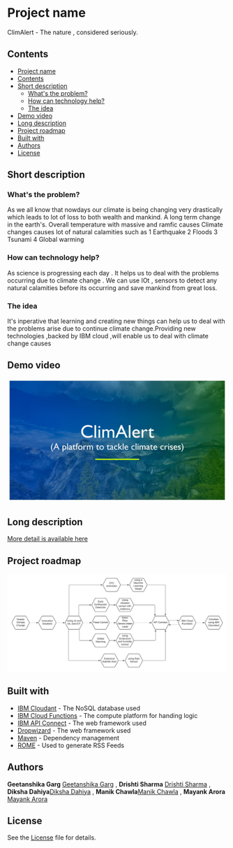 # Project name
ClimAlert - The nature , considered seriously.
## Contents

  - [Project name](#project-name)
  - [Contents](#contents)
  - [Short description](#short-description)
    - [What's the problem?](#whats-the-problem)
    - [How can technology help?](#how-can-technology-help)
    - [The idea](#the-idea)
  - [Demo video](#demo-video)
  - [Long description](#long-description)
  - [Project roadmap](#project-roadmap)
  - [Built with](#built-with)
  - [Authors](#authors)
  - [License](#license)

## Short description

### What's the problem?
As we all know that nowdays our climate is being changing very drastically which leads to lot of loss to both wealth and mankind. 
A long term change in the earth's. Overall temperature with massive and ramfic causes
Climate changes causes lot of natural calamities such as 
1 Earthquake 
2 Floods 
3 Tsunami 
4 Global warming

### How can technology help?
As science is progressing each day . It helps us to deal with the problems occurring due to climate change .
We can use IOt , sensors to detect any natural calamities before its occurring and save mankind from great loss.

### The idea

It's inperative that learning and creating new things can help us to deal with the problems arise due to continue climate change.Providing new technologies ,backed by IBM cloud ,will enable us to deal with climate change causes


## Demo video

[![Watch the video](images/ytpic.jpeg)](https://youtu.be/CosOnXi4NkU)

## Long description

[More detail is available here](docs/description.txt)


## Project roadmap

![Roadmap](images/Roadmap.jpeg)

## Built with

- [IBM Cloudant](https://cloud.ibm.com/catalog?search=cloudant#search_results) - The NoSQL database used
- [IBM Cloud Functions](https://cloud.ibm.com/catalog?search=cloud%20functions#search_results) - The compute platform for handing logic
- [IBM API Connect](https://cloud.ibm.com/catalog?search=api%20connect#search_results) - The web framework used
- [Dropwizard](http://www.dropwizard.io/1.0.2/docs/) - The web framework used
- [Maven](https://maven.apache.org/) - Dependency management
- [ROME](https://rometools.github.io/rome/) - Used to generate RSS Feeds

## Authors
**Geetanshika Garg** [Geetanshika Garg](https://github.com/geetanshikagarg) ,
**Drishti Sharma** [Drishti Sharma](https://github.com/Drishti78/Drishti78)  ,
**Diksha Dahiya**[Diksha Dahiya](https://github.com/dahiya12)  ,
**Manik Chawla**[Manik Chawla](https://github.com/manikchawla12) ,
**Mayank Arora** [Mayank Arora](https://github.com/arora1mayank) 


## License

 See the [License](License.txt) file for details.

